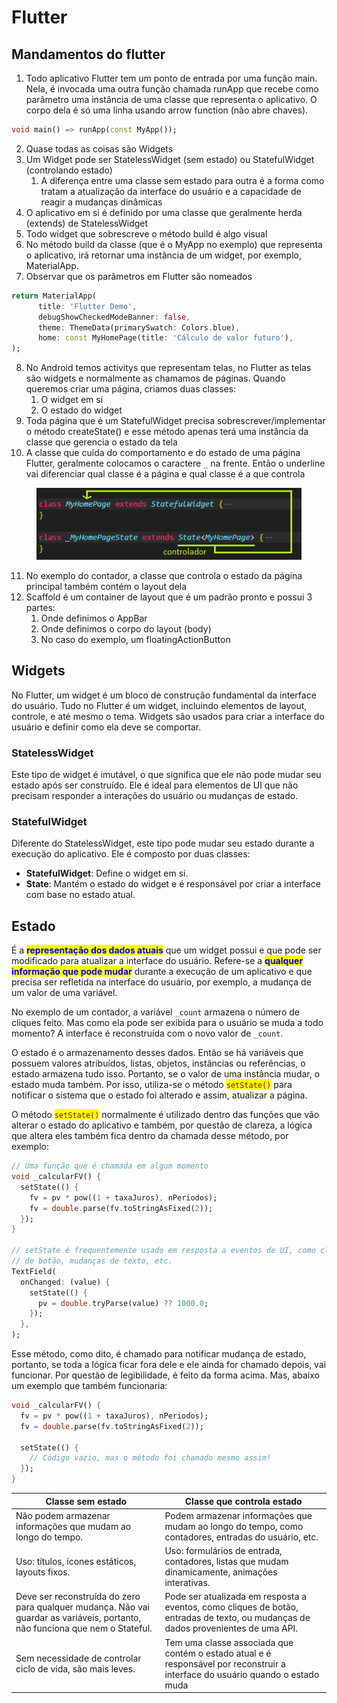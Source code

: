 # Flutter

## Mandamentos do flutter

1. Todo aplicativo Flutter tem um ponto de entrada por uma função main. Nela, é invocada uma outra função chamada runApp que recebe como parâmetro uma instância de uma classe que representa o aplicativo. O corpo dela é só uma linha usando arrow function (não abre chaves).

```dart
void main() => runApp(const MyApp());
```

2. Quase todas as coisas são Widgets
3. Um Widget pode ser StatelessWidget (sem estado) ou StatefulWidget (controlando estado)
   1. A diferença entre uma classe sem estado para outra é a forma como tratam a atualização da interface do usuário e a capacidade de reagir a mudanças dinâmicas
4. O aplicativo em si é definido por uma classe que geralmente herda (extends) de StatelessWidget
5. Todo widget que sobrescreve o método build é algo visual
6. No método build da classe (que é o MyApp no exemplo) que representa o aplicativo, irá retornar uma instância de um widget, por exemplo, MaterialApp.
7. Observar que os parâmetros em Flutter são nomeados

```dart
return MaterialApp(
      title: 'Flutter Demo',
      debugShowCheckedModeBanner: false,
      theme: ThemeData(primarySwatch: Colors.blue),
      home: const MyHomePage(title: 'Cálculo de valor futuro'),
);
```

8. No Android temos activitys que representam telas, no Flutter as telas são widgets e normalmente as chamamos de páginas. Quando queremos criar uma página, criamos duas classes:
   1. O widget em si
   2. O estado do widget
9. Toda página que é um StatefulWidget precisa sobrescrever/implementar o método createState() e esse método apenas terá uma instância da classe que gerencia o estado da tela
10. A classe que cuida do comportamento e do estado de uma página Flutter, geralmente colocamos o caractere `_` na frente. Então o underline vai diferenciar qual classe é a página e qual classe é a que controla

<figure><img src="../../.gitbook/assets/states em flutter.png" alt=""><figcaption></figcaption></figure>

11. No exemplo do contador, a classe que controla o estado da página principal também contém o layout dela
12. Scaffold é um container de layout que é um padrão pronto e possui 3 partes:
    1. Onde definimos o AppBar
    2. Onde definimos o corpo do layout (body)
    3. No caso do exemplo, um floatingActionButton

## Widgets

No Flutter, um widget é um bloco de construção fundamental da interface do usuário. Tudo no Flutter é um widget, incluindo elementos de layout, controle, e até mesmo o tema. Widgets são usados para criar a interface do usuário e definir como ela deve se comportar.

### **StatelessWidget**

Este tipo de widget é imutável, o que significa que ele não pode mudar seu estado após ser construído. Ele é ideal para elementos de UI que não precisam responder a interações do usuário ou mudanças de estado.

### **StatefulWidget**

Diferente do StatelessWidget, este tipo pode mudar seu estado durante a execução do aplicativo. Ele é composto por duas classes:

* **StatefulWidget**: Define o widget em si.
* **State**: Mantém o estado do widget e é responsável por criar a interface com base no estado atual.

## Estado

É a <mark style="color:blue;">**representação dos dados atuais**</mark> que um widget possui e que pode ser modificado para atualizar a interface do usuário. Refere-se a <mark style="color:blue;">**qualquer informação que pode mudar**</mark> durante a execução de um aplicativo e que precisa ser refletida na interface do usuário, por exemplo, a mudança de um valor de uma variável.

No exemplo de um contador, a variável `_count` armazena o número de cliques feito. Mas como ela pode ser exibida para o usuário se muda a todo momento? A interface é reconstruída com o novo valor de `_count`.&#x20;

O estado é o armazenamento desses dados. Então se há variáveis que possuem valores atribuídos, listas, objetos, instâncias ou referências, o estado armazena tudo isso. Portanto, se o valor de uma instância mudar, o estado muda também. Por isso, utiliza-se o método <mark style="color:purple;">`setState()`</mark> para notificar o sistema que o estado foi alterado e assim, atualizar a página.

O método <mark style="color:purple;">`setState()`</mark> normalmente é utilizado dentro das funções que vão alterar o estado do aplicativo e também, por questão de clareza, a lógica que altera eles também fica dentro da chamada desse método, por exemplo:

```dart
// Uma função que é chamada em algum momento
void _calcularFV() {
  setState(() {
    fv = pv * pow((1 + taxaJuros), nPeriodos);
    fv = double.parse(fv.toStringAsFixed(2));
  });
}

// setState é frequentemente usado em resposta a eventos de UI, como cliques
// de botão, mudanças de texto, etc.
TextField(
  onChanged: (value) {
    setState(() {
      pv = double.tryParse(value) ?? 1000.0;
    });
  },
);

```

Esse método, como dito, é chamado para notificar mudança de estado, portanto, se toda a lógica ficar fora dele e ele ainda for chamado depois, vai funcionar. Por questão de legibilidade, é feito da forma acima. Mas, abaixo um exemplo que também funcionaria:

```dart
void _calcularFV() {
  fv = pv * pow((1 + taxaJuros), nPeriodos);
  fv = double.parse(fv.toStringAsFixed(2));
  
  setState(() {
    // Código vazio, mas o método foi chamado mesmo assim!
  });
}
```

| Classe sem estado                                                                                                             | Classe que controla estado                                                                                                         |
| ----------------------------------------------------------------------------------------------------------------------------- | ---------------------------------------------------------------------------------------------------------------------------------- |
| Não podem armazenar informações que mudam ao longo do tempo.                                                                  | Podem armazenar informações que mudam ao longo do tempo, como contadores, entradas do usuário, etc.                                |
| Uso: títulos, ícones estáticos, layouts fixos.                                                                                | Uso: formulários de entrada, contadores, listas que mudam dinamicamente, animações interativas.                                    |
| Deve ser reconstruída do zero para qualquer mudança. Não vai guardar as variáveis, portanto, não funciona que nem o Stateful. | Pode ser atualizada em resposta a eventos, como cliques de botão, entradas de texto, ou mudanças de dados provenientes de uma API. |
| Sem necessidade de controlar ciclo de vida, são mais leves.                                                                   | Tem uma classe associada que contém o estado atual e é responsável por reconstruir a interface do usuário quando o estado muda     |

